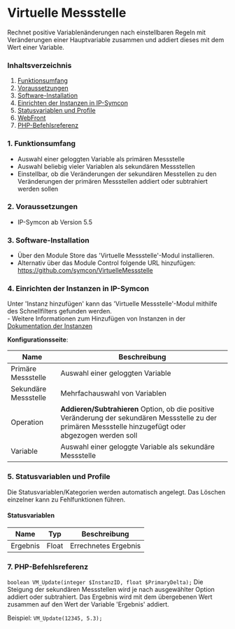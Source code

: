 # Virtuelle Messstelle
Rechnet positive Variablenänderungen nach einstellbaren Regeln mit Veränderungen einer Hauptvariable zusammen und addiert dieses mit dem Wert einer Variable. 

### Inhaltsverzeichnis

1. [Funktionsumfang](#1-funktionsumfang)
2. [Voraussetzungen](#2-voraussetzungen)
3. [Software-Installation](#3-software-installation)
4. [Einrichten der Instanzen in IP-Symcon](#4-einrichten-der-instanzen-in-ip-symcon)
5. [Statusvariablen und Profile](#5-statusvariablen-und-profile)
6. [WebFront](#6-webfront)
7. [PHP-Befehlsreferenz](#7-php-befehlsreferenz)

### 1. Funktionsumfang

* Auswahl einer geloggten Variable als primären Messstelle 
* Auswahl beliebig vieler Variablen als sekundären Messstellen
* Einstellbar, ob die Veränderungen der sekundären Messtellen zu den Veränderungen der primären Messstellen addiert oder subtrahiert werden sollen

### 2. Voraussetzungen

- IP-Symcon ab Version 5.5

### 3. Software-Installation

* Über den Module Store das 'Virtuelle Messstelle'-Modul installieren.
* Alternativ über das Module Control folgende URL hinzufügen: https://github.com/symcon/VirtuelleMessstelle

### 4. Einrichten der Instanzen in IP-Symcon

 Unter 'Instanz hinzufügen' kann das 'Virtuelle Messstelle'-Modul mithilfe des Schnellfilters gefunden werden.  
	- Weitere Informationen zum Hinzufügen von Instanzen in der [Dokumentation der Instanzen](https://www.symcon.de/service/dokumentation/konzepte/instanzen/#Instanz_hinzufügen)

__Konfigurationsseite__:

Name                 | Beschreibung
-------------------- | ------------------
Primäre Messstelle   | Auswahl einer geloggten Variable
Sekundäre Messstelle | Mehrfachauswahl von Variablen 
Operation            | __Addieren/Subtrahieren__ Option, ob die positive Veränderung der sekundären Messstelle zu der primären Messstelle hinzugefügt oder abgezogen werden soll
Variable             | Auswahl einer geloggte Variable als sekundäre Messstelle 

### 5. Statusvariablen und Profile

Die Statusvariablen/Kategorien werden automatisch angelegt. Das Löschen einzelner kann zu Fehlfunktionen führen.

#### Statusvariablen

Name    | Typ   | Beschreibung
------- | ------| ------------
Ergebnis| Float | Errechnetes Ergebnis

### 7. PHP-Befehlsreferenz

`boolean VM_Update(integer $InstanzID, float $PrimaryDelta);`
Die Steigung der sekundären Messstellen wird je nach ausgewählter Option addiert oder subtrahiert. Das Ergebnis wird mit dem übergebenen Wert zusammen auf den Wert der Variable 'Ergebnis' addiert. 

Beispiel:
`VM_Update(12345, 5.3);`
